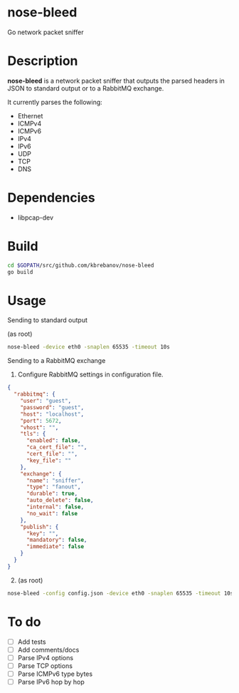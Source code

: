 nose-bleed
==========

Go network packet sniffer

Description
===========

**nose-bleed** is a network packet sniffer that outputs the parsed headers in JSON to standard
output or to a RabbitMQ exchange.

It currently parses the following:

  - Ethernet
  - ICMPv4
  - ICMPv6
  - IPv4
  - IPv6
  - UDP
  - TCP
  - DNS

Dependencies
============

- libpcap-dev

Build
=====

```bash
cd $GOPATH/src/github.com/kbrebanov/nose-bleed
go build
```

Usage
=====

Sending to standard output

(as root)
```bash
nose-bleed -device eth0 -snaplen 65535 -timeout 10s
```

Sending to a RabbitMQ exchange

1. Configure RabbitMQ settings in configuration file.
```json
{
  "rabbitmq": {
    "user": "guest",
    "password": "guest",
    "host": "localhost",
    "port": 5672,
    "vhost": "",
    "tls": {
      "enabled": false,
      "ca_cert_file": "",
      "cert_file": "",
      "key_file": ""
    },
    "exchange": {
      "name": "sniffer",
      "type": "fanout",
      "durable": true,
      "auto_delete": false,
      "internal": false,
      "no_wait": false
    },
    "publish": {
      "key": "",
      "mandatory": false,
      "immediate": false
    }
  }
}
```

2. (as root)
```bash
nose-bleed -config config.json -device eth0 -snaplen 65535 -timeout 10s
```

To do
=====
- [ ] Add tests
- [ ] Add comments/docs
- [ ] Parse IPv4 options
- [ ] Parse TCP options
- [ ] Parse ICMPv6 type bytes
- [ ] Parse IPv6 hop by hop
